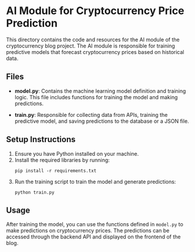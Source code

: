 # AI Module for Cryptocurrency Price Prediction

This directory contains the code and resources for the AI module of the cryptocurrency blog project. The AI module is responsible for training predictive models that forecast cryptocurrency prices based on historical data.

## Files

- **model.py**: Contains the machine learning model definition and training logic. This file includes functions for training the model and making predictions.

- **train.py**: Responsible for collecting data from APIs, training the predictive model, and saving predictions to the database or a JSON file.

## Setup Instructions

1. Ensure you have Python installed on your machine.
2. Install the required libraries by running:
   ```
   pip install -r requirements.txt
   ```
3. Run the training script to train the model and generate predictions:
   ```
   python train.py
   ```

## Usage

After training the model, you can use the functions defined in `model.py` to make predictions on cryptocurrency prices. The predictions can be accessed through the backend API and displayed on the frontend of the blog.